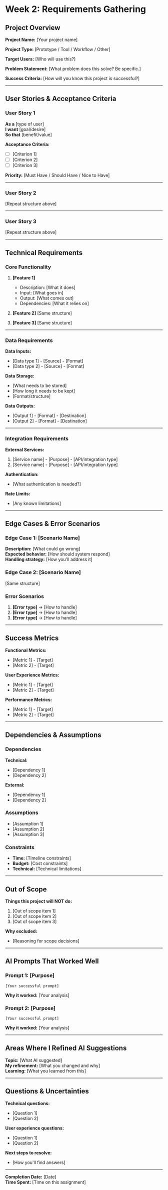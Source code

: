 # Week 2: Requirements Gathering

## Project Overview

**Project Name:** [Your project name]

**Project Type:** [Prototype / Tool / Workflow / Other]

**Target Users:** [Who will use this?]

**Problem Statement:**
[What problem does this solve? Be specific.]

**Success Criteria:**
[How will you know this project is successful?]

---

## User Stories & Acceptance Criteria

### User Story 1
**As a** [type of user]  
**I want** [goal/desire]  
**So that** [benefit/value]

**Acceptance Criteria:**
- [ ] [Criterion 1]
- [ ] [Criterion 2]
- [ ] [Criterion 3]

**Priority:** [Must Have / Should Have / Nice to Have]

---

### User Story 2
[Repeat structure above]

---

### User Story 3
[Repeat structure above]

---

## Technical Requirements

### Core Functionality
1. **[Feature 1]**
   - Description: [What it does]
   - Input: [What goes in]
   - Output: [What comes out]
   - Dependencies: [What it relies on]

2. **[Feature 2]**
   [Same structure]

3. **[Feature 3]**
   [Same structure]

---

### Data Requirements

**Data Inputs:**
- [Data type 1] - [Source] - [Format]
- [Data type 2] - [Source] - [Format]

**Data Storage:**
- [What needs to be stored]
- [How long it needs to be kept]
- [Format/structure]

**Data Outputs:**
- [Output 1] - [Format] - [Destination]
- [Output 2] - [Format] - [Destination]

---

### Integration Requirements

**External Services:**
1. [Service name] - [Purpose] - [API/integration type]
2. [Service name] - [Purpose] - [API/integration type]

**Authentication:**
- [What authentication is needed?]

**Rate Limits:**
- [Any known limitations]

---

## Edge Cases & Error Scenarios

### Edge Case 1: [Scenario Name]
**Description:** [What could go wrong]  
**Expected behavior:** [How should system respond]  
**Handling strategy:** [How you'll address it]

### Edge Case 2: [Scenario Name]
[Same structure]

### Error Scenarios
1. **[Error type]** → [How to handle]
2. **[Error type]** → [How to handle]
3. **[Error type]** → [How to handle]

---

## Success Metrics

**Functional Metrics:**
- [Metric 1] - [Target]
- [Metric 2] - [Target]

**User Experience Metrics:**
- [Metric 1] - [Target]
- [Metric 2] - [Target]

**Performance Metrics:**
- [Metric 1] - [Target]
- [Metric 2] - [Target]

---

## Dependencies & Assumptions

### Dependencies
**Technical:**
- [Dependency 1]
- [Dependency 2]

**External:**
- [Dependency 1]
- [Dependency 2]

### Assumptions
- [Assumption 1]
- [Assumption 2]
- [Assumption 3]

### Constraints
- **Time:** [Timeline constraints]
- **Budget:** [Cost constraints]
- **Technical:** [Technical limitations]

---

## Out of Scope

**Things this project will NOT do:**
1. [Out of scope item 1]
2. [Out of scope item 2]
3. [Out of scope item 3]

**Why excluded:**
- [Reasoning for scope decisions]

---

## AI Prompts That Worked Well

### Prompt 1: [Purpose]
```
[Your successful prompt]
```
**Why it worked:** [Your analysis]

### Prompt 2: [Purpose]
```
[Your successful prompt]
```
**Why it worked:** [Your analysis]

---

## Areas Where I Refined AI Suggestions

**Topic:** [What AI suggested]  
**My refinement:** [What you changed and why]  
**Learning:** [What you learned from this]

---

## Questions & Uncertainties

**Technical questions:**
- [Question 1]
- [Question 2]

**User experience questions:**
- [Question 1]
- [Question 2]

**Next steps to resolve:**
- [How you'll find answers]

---

**Completion Date:** [Date]  
**Time Spent:** [Time on this assignment]

